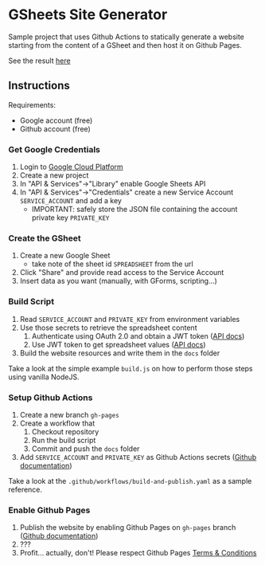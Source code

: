 # GSheets Site Generator

Sample project that uses Github Actions to statically generate a website starting 
from the content of a GSheet and then host it on Github Pages.

See the result [here](https://paolosimone.github.io/gsg-template/)

## Instructions

Requirements:
- Google account (free)
- Github account (free)

### Get Google Credentials 

1. Login to [Google Cloud Platform](https://console.cloud.google.com/home/dashboard)
1. Create a new project
1. In "API & Services"->"Library" enable Google Sheets API
1. In "API & Services"->"Credentials" create a new Service Account `SERVICE_ACCOUNT` and add a key
    - IMPORTANT: safely store the JSON file containing the account private key `PRIVATE_KEY`

### Create the GSheet

1. Create a new Google Sheet
    - take note of the sheet id `SPREADSHEET` from the url 
1. Click "Share" and provide read access to the Service Account
1. Insert data as you want (manually, with GForms, scripting...)

### Build Script

1. Read `SERVICE_ACCOUNT` and `PRIVATE_KEY` from environment variables
1. Use those secrets to retrieve the spreadsheet content
    1. Authenticate using OAuth 2.0 and obtain a JWT token ([API docs](https://developers.google.com/identity/protocols/oauth2/service-account#authorizingrequests))
    1. Use JWT token to get spreadsheet values ([API docs](https://developers.google.com/sheets/api/reference/rest/v4/spreadsheets.values/get))
1. Build the website resources and write them in the `docs` folder

Take a look at the simple example `build.js` on how to perform those steps using vanilla NodeJS.

### Setup Github Actions

1. Create a new branch `gh-pages`
1. Create a workflow that
    1. Checkout repository
    1. Run the build script
    1. Commit and push the `docs` folder
1. Add `SERVICE_ACCOUNT` and `PRIVATE_KEY` as Github Actions secrets ([Github documentation](https://docs.github.com/en/actions/security-guides/encrypted-secrets))

Take a look at the `.github/workflows/build-and-publish.yaml` as a sample reference.

### Enable Github Pages

1. Publish the website by enabling Github Pages on `gh-pages` branch ([Github documentation](https://docs.github.com/en/pages/getting-started-with-github-pages/configuring-a-publishing-source-for-your-github-pages-site))
1. ???
1. Profit... actually, don't! Please respect Github Pages [Terms & Conditions](https://docs.github.com/en/pages/getting-started-with-github-pages/about-github-pages#prohibited-uses)